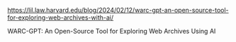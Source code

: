 https://lil.law.harvard.edu/blog/2024/02/12/warc-gpt-an-open-source-tool-for-exploring-web-archives-with-ai/

WARC-GPT: An Open-Source Tool for Exploring Web Archives Using AI